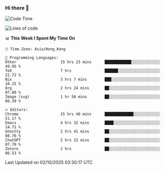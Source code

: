 ### Hi there 👋

<!--
**nicehiro/nicehiro** is a ✨ _special_ ✨ repository because its `README.md` (this file) appears on your GitHub profile.

Here are some ideas to get you started:

- 🔭 I’m currently working on ...
- 🌱 I’m currently learning ...
- 👯 I’m looking to collaborate on ...
- 🤔 I’m looking for help with ...
- 💬 Ask me about ...
- 📫 How to reach me: ...
- 😄 Pronouns: ...
- ⚡ Fun fact: ...
-->

<!--START_SECTION:waka-->
![Code Time](http://img.shields.io/badge/Code%20Time-1%2C117%20hrs%2023%20mins-blue)

![Lines of code](https://img.shields.io/badge/From%20Hello%20World%20I%27ve%20Written-1.9%20million%20lines%20of%20code-blue)

📊 **This Week I Spent My Time On** 

```text
🕑︎ Time Zone: Asia/Hong_Kong

💬 Programming Languages: 
Other                    15 hrs 23 mins      ████████████░░░░░░░░░░░░░   49.95 % 
TeX                      7 hrs               ██████░░░░░░░░░░░░░░░░░░░   22.72 % 
Nix                      3 hrs 7 mins        ███░░░░░░░░░░░░░░░░░░░░░░   10.15 % 
Org                      2 hrs 24 mins       ██░░░░░░░░░░░░░░░░░░░░░░░   07.80 % 
Image (svg)              1 hr 58 mins        ██░░░░░░░░░░░░░░░░░░░░░░░   06.39 % 

🔥 Editors: 
Chrome                   15 hrs 46 mins      █████████████░░░░░░░░░░░░   51.17 % 
Emacs                    4 hrs 32 mins       ████░░░░░░░░░░░░░░░░░░░░░   14.71 % 
Ghostty                  2 hrs 41 mins       ██░░░░░░░░░░░░░░░░░░░░░░░   08.76 % 
ChatGPT                  2 hrs 22 mins       ██░░░░░░░░░░░░░░░░░░░░░░░   07.70 % 
Zotero                   2 hrs               ██░░░░░░░░░░░░░░░░░░░░░░░   06.53 % 
```


 Last Updated on 02/10/2025 03:30:17 UTC
<!--END_SECTION:waka-->
